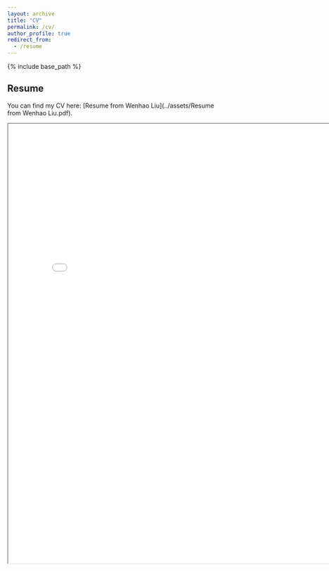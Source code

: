 ```yaml
---
layout: archive
title: "CV"
permalink: /cv/
author_profile: true
redirect_from:
  - /resume
---
```


{% include base_path %}

Resume
------
You can find my CV here: [Resume from Wenhao Liu](../assets/Resume from Wenhao Liu.pdf).
<iframe src="../assets/Resume from Wenhao Liu.pdf" width="800" height="1000"></iframe>
